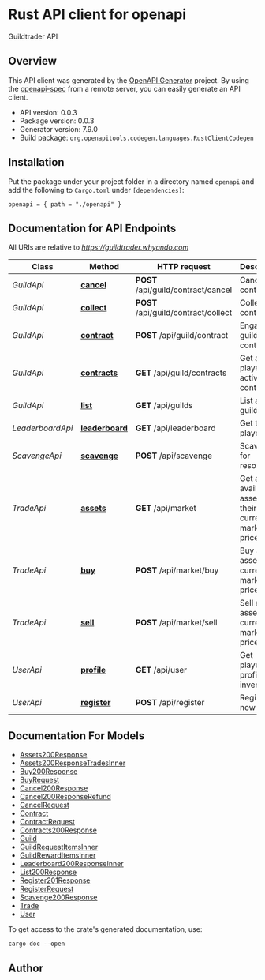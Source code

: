 # Rust API client for openapi

Guildtrader API


## Overview

This API client was generated by the [OpenAPI Generator](https://openapi-generator.tech) project.  By using the [openapi-spec](https://openapis.org) from a remote server, you can easily generate an API client.

- API version: 0.0.3
- Package version: 0.0.3
- Generator version: 7.9.0
- Build package: `org.openapitools.codegen.languages.RustClientCodegen`

## Installation

Put the package under your project folder in a directory named `openapi` and add the following to `Cargo.toml` under `[dependencies]`:

```
openapi = { path = "./openapi" }
```

## Documentation for API Endpoints

All URIs are relative to *https://guildtrader.whyando.com*

Class | Method | HTTP request | Description
------------ | ------------- | ------------- | -------------
*GuildApi* | [**cancel**](docs/GuildApi.md#cancel) | **POST** /api/guild/contract/cancel | Cancel a contract
*GuildApi* | [**collect**](docs/GuildApi.md#collect) | **POST** /api/guild/contract/collect | Collect a contract
*GuildApi* | [**contract**](docs/GuildApi.md#contract) | **POST** /api/guild/contract | Engage in a guild contract
*GuildApi* | [**contracts**](docs/GuildApi.md#contracts) | **GET** /api/guild/contracts | Get all the player's active contracts
*GuildApi* | [**list**](docs/GuildApi.md#list) | **GET** /api/guilds | List all guilds
*LeaderboardApi* | [**leaderboard**](docs/LeaderboardApi.md#leaderboard) | **GET** /api/leaderboard | Get top players
*ScavengeApi* | [**scavenge**](docs/ScavengeApi.md#scavenge) | **POST** /api/scavenge | Scavenge for resources
*TradeApi* | [**assets**](docs/TradeApi.md#assets) | **GET** /api/market | Get a list of available assets and their current market prices.
*TradeApi* | [**buy**](docs/TradeApi.md#buy) | **POST** /api/market/buy | Buy an asset at the current market price
*TradeApi* | [**sell**](docs/TradeApi.md#sell) | **POST** /api/market/sell | Sell an asset at the current market price
*UserApi* | [**profile**](docs/UserApi.md#profile) | **GET** /api/user | Get player's profile and inventory
*UserApi* | [**register**](docs/UserApi.md#register) | **POST** /api/register | Register a new player


## Documentation For Models

 - [Assets200Response](docs/Assets200Response.md)
 - [Assets200ResponseTradesInner](docs/Assets200ResponseTradesInner.md)
 - [Buy200Response](docs/Buy200Response.md)
 - [BuyRequest](docs/BuyRequest.md)
 - [Cancel200Response](docs/Cancel200Response.md)
 - [Cancel200ResponseRefund](docs/Cancel200ResponseRefund.md)
 - [CancelRequest](docs/CancelRequest.md)
 - [Contract](docs/Contract.md)
 - [ContractRequest](docs/ContractRequest.md)
 - [Contracts200Response](docs/Contracts200Response.md)
 - [Guild](docs/Guild.md)
 - [GuildRequestItemsInner](docs/GuildRequestItemsInner.md)
 - [GuildRewardItemsInner](docs/GuildRewardItemsInner.md)
 - [Leaderboard200ResponseInner](docs/Leaderboard200ResponseInner.md)
 - [List200Response](docs/List200Response.md)
 - [Register201Response](docs/Register201Response.md)
 - [RegisterRequest](docs/RegisterRequest.md)
 - [Scavenge200Response](docs/Scavenge200Response.md)
 - [Trade](docs/Trade.md)
 - [User](docs/User.md)


To get access to the crate's generated documentation, use:

```
cargo doc --open
```

## Author




